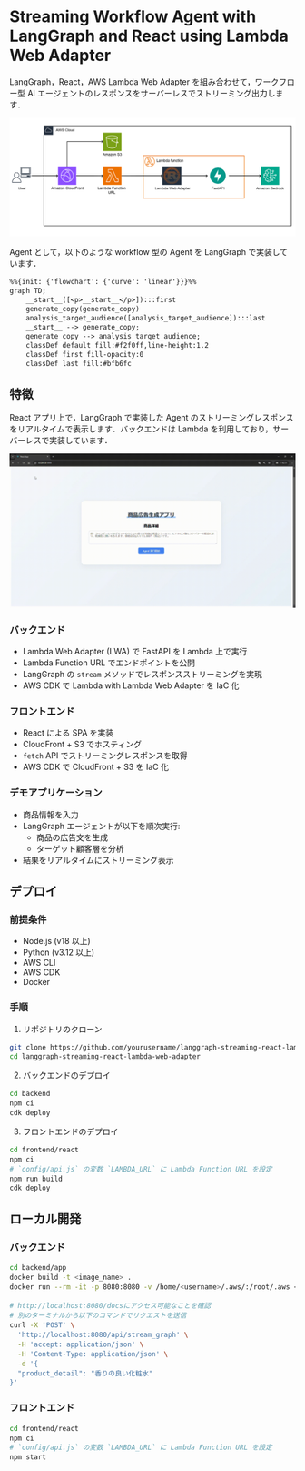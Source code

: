 # Streaming Workflow Agent with LangGraph and React using Lambda Web Adapter

LangGraph，React，AWS Lambda Web Adapter を組み合わせて，ワークフロー型 AI エージェントのレスポンスをサーバーレスでストリーミング出力します．

![architecture](./assets/architecture.png)

Agent として，以下のような workflow 型の Agent を LangGraph で実装しています．

```mermaid
%%{init: {'flowchart': {'curve': 'linear'}}}%%
graph TD;
	__start__([<p>__start__</p>]):::first
	generate_copy(generate_copy)
	analysis_target_audience([analysis_target_audience]):::last
	__start__ --> generate_copy;
	generate_copy --> analysis_target_audience;
	classDef default fill:#f2f0ff,line-height:1.2
	classDef first fill-opacity:0
	classDef last fill:#bfb6fc
```

## 特徴

React アプリ上で，LangGraph で実装した Agent のストリーミングレスポンスをリアルタイムで表示します．バックエンドは Lambda を利用しており，サーバーレスで実装しています．

![demo](./assets/demo_lwa_react.gif)

### バックエンド

- Lambda Web Adapter (LWA) で FastAPI を Lambda 上で実行
- Lambda Function URL でエンドポイントを公開
- LangGraph の `stream` メソッドでレスポンスストリーミングを実現
- AWS CDK で Lambda with Lambda Web Adapter を IaC 化

### フロントエンド

- React による SPA を実装
- CloudFront + S3 でホスティング
- `fetch` API でストリーミングレスポンスを取得
- AWS CDK で CloudFront + S3 を IaC 化

### デモアプリケーション

- 商品情報を入力
- LangGraph エージェントが以下を順次実行:
  - 商品の広告文を生成
  - ターゲット顧客層を分析
- 結果をリアルタイムにストリーミング表示

## デプロイ

### 前提条件

- Node.js (v18 以上)
- Python (v3.12 以上)
- AWS CLI
- AWS CDK
- Docker

### 手順

1. リポジトリのクローン

```bash
git clone https://github.com/yourusername/langgraph-streaming-react-lambda-web-adapter.git
cd langgraph-streaming-react-lambda-web-adapter
```

2. バックエンドのデプロイ

```bash
cd backend
npm ci
cdk deploy
```

3. フロントエンドのデプロイ

```bash
cd frontend/react
npm ci
# `config/api.js` の変数 `LAMBDA_URL` に Lambda Function URL を設定
npm run build
cdk deploy
```

## ローカル開発

### バックエンド

```bash
cd backend/app
docker build -t <image_name> .
docker run --rm -it -p 8080:8080 -v /home/<username>/.aws/:/root/.aws <image_name>

# http://localhost:8080/docsにアクセス可能なことを確認
# 別のターミナルから以下のコマンドでリクエストを送信
curl -X 'POST' \
  'http://localhost:8080/api/stream_graph' \
  -H 'accept: application/json' \
  -H 'Content-Type: application/json' \
  -d '{
  "product_detail": "香りの良い化粧水"
}'
```

### フロントエンド

```bash
cd frontend/react
npm ci
# `config/api.js` の変数 `LAMBDA_URL` に Lambda Function URL を設定
npm start
```
